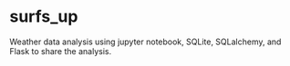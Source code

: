 # surfs_up
Weather data analysis using jupyter notebook, SQLite, SQLalchemy, and Flask to share the analysis.
